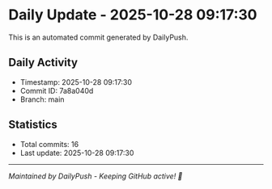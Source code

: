 # Daily Update - 2025-10-28 09:17:30

This is an automated commit generated by DailyPush.

## Daily Activity
- Timestamp: 2025-10-28 09:17:30
- Commit ID: 7a8a040d
- Branch: main

## Statistics
- Total commits: 16
- Last update: 2025-10-28 09:17:30

---
*Maintained by DailyPush - Keeping GitHub active! 🚀*
